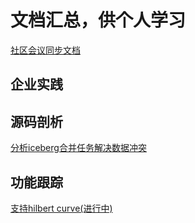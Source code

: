 # 文档汇总，供个人学习
[社区会议同步文档](https://docs.google.com/document/d/1YuGhUdukLP5gGiqCbk0A5_Wifqe2CZWgOd3TbhY3UQg/edit)

## 企业实践

## 源码剖析
[分析iceberg合并任务解决数据冲突](https://zhuanlan.zhihu.com/p/506740221)


## 功能跟踪

[支持hilbert curve(进行中)](https://github.com/apache/iceberg/pull/5824)

